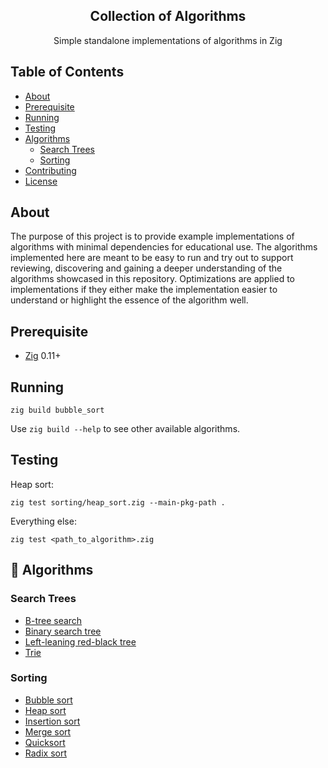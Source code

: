 <h2 align="center">Collection of Algorithms</h2>

<p align="center">Simple standalone implementations of algorithms in Zig</p>

## Table of Contents

- [About](#about)
- [Prerequisite](#prerequisite)
- [Running](#running)
- [Testing](#testing)
- [Algorithms](#algorithms)
  - [Search Trees](#search_trees)
  - [Sorting](#sorting)
- [Contributing](CONTRIBUTING.md)
- [License](LICENSE)

## About <a name = "about"></a>

The purpose of this project is to provide example implementations of algorithms with minimal dependencies for educational use. The algorithms implemented here are meant to be easy to run and try out to support reviewing, discovering and gaining a deeper understanding of the algorithms showcased in this repository. Optimizations are applied to implementations if they either make the implementation easier to understand or highlight the essence of the algorithm well.

## Prerequisite <a name = "prerequisite"></a>

- [Zig](https://ziglang.org/download/) 0.11+

## Running <a name = "running"></a>

```console
zig build bubble_sort
```

Use `zig build --help` to see other available algorithms.

## Testing <a name = "testing"></a>

Heap sort:

```console
zig test sorting/heap_sort.zig --main-pkg-path .
```

Everything else:

```console
zig test <path_to_algorithm>.zig
```

## :hammer: Algorithms <a name = "algorithms"></a>

### Search Trees <a name = "search_trees">

- [B-tree search](search_trees/b_tree_search.zig)
- [Binary search tree](search_trees/binary_search_tree.zig)
- [Left-leaning red-black tree](search_trees/llrb.zig)
- [Trie](search_trees/trie.zig)

### Sorting <a name = "sorting"></a>

- [Bubble sort](sorting/bubble_sort.zig)
- [Heap sort](sorting/heap_sort.zig)
- [Insertion sort](sorting/insertion_sort.zig)
- [Merge sort](sorting/merge_sort.zig)
- [Quicksort](sorting/quicksort.zig)
- [Radix sort](sorting/radix_sort.zig)
